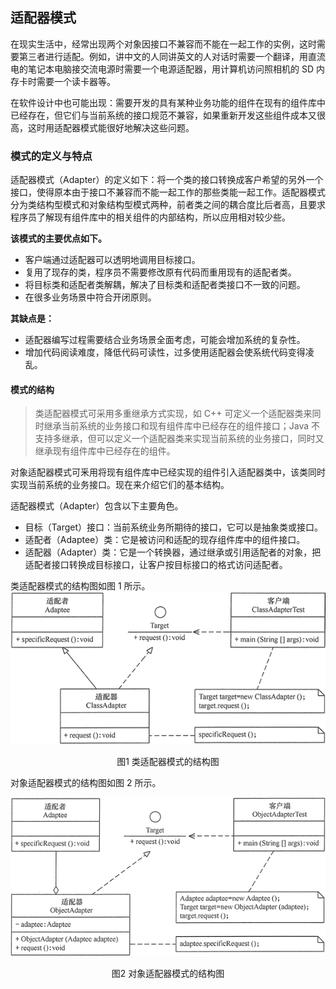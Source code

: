 ## 适配器模式  
在现实生活中，经常出现两个对象因接口不兼容而不能在一起工作的实例，这时需要第三者进行适配。例如，讲中文的人同讲英文的人对话时需要一个翻译，用直流电的笔记本电脑接交流电源时需要一个电源适配器，用计算机访问照相机的 SD 内存卡时需要一个读卡器等。  
  
在软件设计中也可能出现：需要开发的具有某种业务功能的组件在现有的组件库中已经存在，但它们与当前系统的接口规范不兼容，如果重新开发这些组件成本又很高，这时用适配器模式能很好地解决这些问题。  
### 模式的定义与特点  
适配器模式（Adapter）的定义如下：将一个类的接口转换成客户希望的另外一个接口，使得原本由于接口不兼容而不能一起工作的那些类能一起工作。适配器模式分为类结构型模式和对象结构型模式两种，前者类之间的耦合度比后者高，且要求程序员了解现有组件库中的相关组件的内部结构，所以应用相对较少些。  
  
**该模式的主要优点如下。**  
- 客户端通过适配器可以透明地调用目标接口。  
- 复用了现存的类，程序员不需要修改原有代码而重用现有的适配者类。  
- 将目标类和适配者类解耦，解决了目标类和适配者类接口不一致的问题。  
- 在很多业务场景中符合开闭原则。  
  
**其缺点是：**  
- 适配器编写过程需要结合业务场景全面考虑，可能会增加系统的复杂性。  
- 增加代码阅读难度，降低代码可读性，过多使用适配器会使系统代码变得凌乱。  
#### 模式的结构  
> 类适配器模式可采用多重继承方式实现，如 C++ 可定义一个适配器类来同时继承当前系统的业务接口和现有组件库中已经存在的组件接口；Java 不支持多继承，但可以定义一个适配器类来实现当前系统的业务接口，同时又继承现有组件库中已经存在的组件。  
  
对象适配器模式可釆用将现有组件库中已经实现的组件引入适配器类中，该类同时实现当前系统的业务接口。现在来介绍它们的基本结构。  
  
适配器模式（Adapter）包含以下主要角色。  
- 目标（Target）接口：当前系统业务所期待的接口，它可以是抽象类或接口。  
- 适配者（Adaptee）类：它是被访问和适配的现存组件库中的组件接口。  
- 适配器（Adapter）类：它是一个转换器，通过继承或引用适配者的对象，把适配者接口转换成目标接口，让客户按目标接口的格式访问适配者。  
  
类适配器模式的结构图如图 1 所示。  
![avatar](../../../../../resource/static/images/classAdapter.gif)  
<center>图1 类适配器模式的结构图</center>  
  
对象适配器模式的结构图如图 2 所示。    
  
![avatar](../../../../../resource/static/images/objectAdapter.gif)  
<center>图2 对象适配器模式的结构图</center>